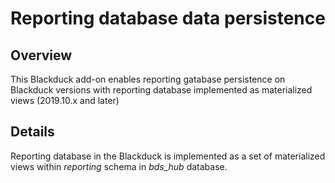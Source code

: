 # Reporting database data persistence

## Overview

This Blackduck add-on enables reporting gatabase persistence on Blackduck versions with reporting database implemented as materialized views (2019.10.x and later)

## Details

Reporting database in the Blackduck is implemented as a set of materialized views within *reporting* schema in *bds_hub* database.
